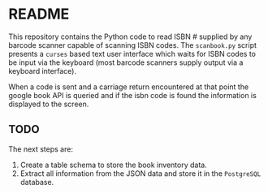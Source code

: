 # README

This repository contains the Python code to read ISBN # supplied by any barcode scanner capable of scanning ISBN codes. The `scanbook.py` script presents a `curses` based text user interface which waits for ISBN codes to be input via the keyboard (most barcode scanners supply output via a keyboard interface). 

When a code is sent and a carriage return encountered at that point the google book API is queried and if the isbn code is found the information is displayed to the screen.

## TODO

The next steps are:

1) Create a table schema to store the book inventory data.
2) Extract all information from the JSON data and store it in the `PostgreSQL` database.
